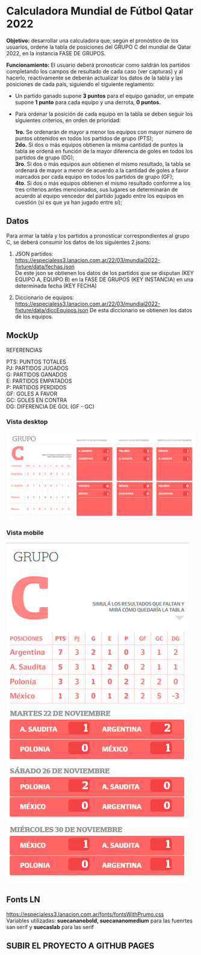 # Calculadora Mundial de Fútbol Qatar 2022

**Objetivo:** desarrollar una calculadora que, según el pronóstico de los usuarios, ordene la tabla de posiciones del GRUPO C del mundial de Qatar 2022, en la instancia FASE DE GRUPOS.

**Funcionamiento:**
El usuario deberá pronosticar como saldrán los partidos completando los campos de resultado de cada caso (ver capturas) y al hacerlo, reactivamente se deberán actualizar los datos de la tabla y las posiciones de cada país, siguiendo el siguiente reglamento:

- Un partido ganado supone **3 puntos** para el equipo ganador, un empate supone **1 punto** para cada equipo y una derrota, **0 puntos.**

- Para ordenar la posición de cada equipo en la tabla se deben seguir los siguientes criterios, en orden de prioridad:

  **1ro.** Se ordenarán de mayor a menor los equipos con mayor número de puntos obtenidos en todos los partidos de grupo (PTS);  
   **2do.** Si dos o más equipos obtienen la misma cantidad de puntos la tabla se ordená en función de la mayor diferencia de goles en todos los partidos de grupo (DG);  
   **3ro**. Si dos o más equipos aun obtienen el mismo resultado, la tabla se ordenará de mayor a menor de acuerdo a la cantidad de goles a favor marcados por cada equipo en todos los partidos de grupo (GF);  
  **4to**. Si dos o más equipos obtienen el mismo resultado conforme a los tres criterios antes mencionados, sus lugares se determinarán de acuerdo al equipo vencedor del partido jugado entre los equipos en cuestión (si es que ya han jugado entre sí);

## Datos

Para armar la tabla y los partidos a pronosticar correspondientes al grupo C, se deberá consumir los datos de los siguientes 2 jsons:

1. JSON partidos: https://especialess3.lanacion.com.ar/22/03/mundial2022-fixture/data/fechas.json  
   De este json se obtienen los datos de los partidos que se disputan (KEY EQUIPO A, EQUIPO B) en la FASE DE GRUPOS (KEY INSTANCIA) en una determinada fecha (KEY FECHA)

2. Diccionario de equipos: https://especialess3.lanacion.com.ar/22/03/mundial2022-fixture/data/diccEquipos.json
   De esta diccionario se obtienen los datos de los equipos.

## MockUp

REFERENCIAS

PTS: PUNTOS TOTALES<br>
PJ: PARTIDOS JUGADOS<br>
G: PARTIDOS GANADOS<br>
E: PARTIDOS EMPATADOS<br>
P: PARTIDOS PERDIDOS<br>
GF: GOLES A FAVOR<br>
GC: GOLES EN CONTRA<br>
DG: DIFERENCIA DE GOL (GF - GC)

### Vista desktop

![](vista_desktop.png)

### Vista mobile

![](vista_mobile.png)

## Fonts LN

https://especialess3.lanacion.com.ar/fonts/fontsWithPrumo.css  
Variables utilizadas: **suecananobold, suecananomedium** para las fuenrtes san serif y **suecaslab** para las serif

## SUBIR EL PROYECTO A GITHUB PAGES
